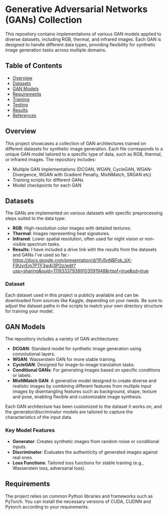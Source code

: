 # Generative Adversarial Networks (GANs) Collection

This repository contains implementations of various GAN models applied to diverse datasets, including RGB, thermal, and infrared images. Each GAN is designed to handle different data types, providing flexibility for synthetic image generation tasks across multiple domains.

## Table of Contents
- [Overview](#overview)
- [Datasets](#datasets)
- [GAN Models](#gan-models)
- [Requirements](#requirements)
- [Training](#training)
- [Testing](#testing)
- [Results](#results)
- [References](#references)

## Overview
This project showcases a collection of GAN architectures trained on different datasets for synthetic image generation. Each file corresponds to a unique GAN model tailored to a specific type of data, such as RGB, thermal, or infrared images. The repository includes:
- Multiple GAN implementations (DCGAN, WGAN, CycleGAN, WGAN-Divergence, WGAN with Gradient Penalty, MixNMatch, SRGAN etc)
- Training scripts for different GANs
- Model checkpoints for each GAN

## Datasets
The GANs are implemented on various datasets with specific preprocessing steps suited to the data type:
- **RGB**: High-resolution color images with detailed textures.
- **Thermal**: Images representing heat signatures.
- **Infrared**: Lower spatial resolution, often used for night vision or non-visible spectrum tasks.
- **Results**: I have included a drive link with the results from the datasets and GANs I've used so far.- https://docs.google.com/presentation/d/1PJ5nNBFok_bX-F9UvrEm7PTF3w4j3POz/edit?usp=sharing&ouid=111933379389103591948&rtpof=true&sd=true

### Dataset 
Each dataset used in this project is publicly available and can be downloaded from sources like Kaggle, depending on your needs. Be sure to adjust the dataset paths in the scripts to match your own directory structure for training your model.

## GAN Models
The repository includes a variety of GAN architectures:
- **DCGAN**: Standard model for synthetic image generation using convolutional layers.
- **WGAN**: Wasserstein GAN for more stable training.
- **CycleGAN**: Designed for image-to-image translation tasks.
- **Conditional GANs**: For generating images based on specific conditions or labels.
- **MixNMatch GAN**: A generative model designed to create diverse and realistic images by combining different features from multiple input images by disentangling features such as background, shape, texture and pose, enabling flexible and customizable image synthesis.

Each GAN architecture has been customized to the dataset it works on, and the generator/discriminator models are tailored to capture the characteristics of the input data.

### Key Model Features
- **Generator**: Creates synthetic images from random noise or conditional inputs.
- **Discriminator**: Evaluates the authenticity of generated images against real ones.
- **Loss Functions**: Tailored loss functions for stable training (e.g., Wasserstein loss, adversarial loss).

## Requirements
The project relies on common Python libraries and frameworks such as PyTorch. You can install the necessary versions of CUDA, CUDNN and Pytorch according to your requirements.


